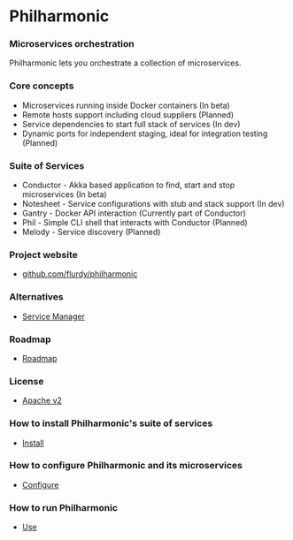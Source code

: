 # Philharmonic

### Microservices orchestration

Philharmonic lets you orchestrate a collection of microservices.


### Core concepts

* Microservices running inside Docker containers (In beta)
* Remote hosts support including cloud suppliers (Planned)
* Service dependencies to start full stack of services (In dev)
* Dynamic ports for independent staging, ideal for integration testing (Planned)


### Suite of Services

* Conductor - Akka based application to find, start and stop microservices (In beta)
* Notesheet - Service configurations with stub and stack support (In dev)
* Gantry - Docker API interaction (Currently part of Conductor)
* Phil - Simple CLI shell that interacts with Conductor (Planned)
* Melody - Service discovery (Planned)


### Project website

* [github.com/flurdy/philharmonic](https://github.com/flurdy/philharmonic)

### Alternatives

* [Service Manager](https://github.com/hmrc/service-manager)

### Roadmap

* [Roadmap](roadmap.md)

### License

* [Apache v2](LICENSE)

### How to install Philharmonic's suite of services

* [Install](install.md)

### How to configure Philharmonic and its microservices

* [Configure](configure.md)

### How to run Philharmonic

* [Use](use.md)
